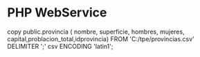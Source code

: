 # PHP WebService
copy public.provincia ( nombre, superficie, hombres, mujeres, capital,problacion_total,idprovincia)
FROM 'C:/tpe/provincias.csv' DELIMITER ';' csv ENCODING 'latin1';
